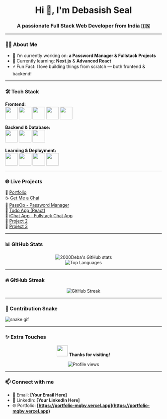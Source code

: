 <h1 align="center">Hi 👋, I'm Debasish Seal</h1>
<h3 align="center">A passionate Full Stack Web Developer from India 🇮🇳</h3>

---

### 👨‍💻 About Me

- 🔭 I’m currently working on: **a Password Manager & Fullstack Projects**
- 🌱 Currently learning: **Next.js** & **Advanced React**
- ⚡ Fun Fact: I love building things from scratch — both frontend & backend!

---

### 🛠️ Tech Stack

**Frontend:**  
<img src="https://cdn.jsdelivr.net/gh/devicons/devicon/icons/html5/html5-original-wordmark.svg" width="40" height="40"/> 
<img src="https://cdn.jsdelivr.net/gh/devicons/devicon/icons/css3/css3-original-wordmark.svg" width="40" height="40"/> 
<img src="https://cdn.jsdelivr.net/gh/devicons/devicon/icons/javascript/javascript-original.svg" width="40" height="40"/> 
<img src="https://cdn.jsdelivr.net/gh/devicons/devicon/icons/react/react-original-wordmark.svg" width="40" height="40"/> 
<img src="https://cdn.jsdelivr.net/gh/devicons/devicon/icons/tailwindcss/tailwindcss-plain.svg" width="40" height="40"/>

**Backend & Database:**  
<img src="https://cdn.jsdelivr.net/gh/devicons/devicon/icons/nodejs/nodejs-original-wordmark.svg" width="40" height="40"/> 
<img src="https://cdn.jsdelivr.net/gh/devicons/devicon/icons/express/express-original-wordmark.svg" width="40" height="40"/> 
<img src="https://cdn.jsdelivr.net/gh/devicons/devicon/icons/mongodb/mongodb-original-wordmark.svg" width="40" height="40"/>

**Learning & Deployment:**  
<img src="https://cdn.jsdelivr.net/gh/devicons/devicon/icons/nextjs/nextjs-original-wordmark.svg" width="40" height="40"/> 
<img src="https://cdn.jsdelivr.net/gh/devicons/devicon/icons/git/git-original-wordmark.svg" width="40" height="40"/> 
<img src="https://img.shields.io/badge/Render-46E3B7?style=for-the-badge&logo=render&logoColor=black" height="40"/> 
<img src="https://img.shields.io/badge/GitHub%20Pages-121013?style=for-the-badge&logo=github&logoColor=white" height="40"/>

---

### 🌐 Live Projects

🌟 [Portfolio](https://portfolio-mqbv.vercel.app)  
☕ [Get Me a Chai](https://github.com/2000Deba/getmychai)  
🔐 [PassOp - Password Manager](https://2000deba.github.io/PassOp/)  
📝 [Todo App (React)](https://2000deba.github.io/todo-app-react/)  
💬 [iChat App - Fullstack Chat App](https://ichat-vtpa.onrender.com)  
🎨 [Project 2](https://2000deba.github.io/Project-2/)  
📘 [Project 3](https://2000deba.github.io/Project-3/)

---

### 📊 GitHub Stats

<p align="center">
  <img src="https://github-readme-stats.vercel.app/api?username=2000Deba&show_icons=true&theme=radical" alt="2000Deba's GitHub stats" />
  <br/>
  <img src="https://github-readme-stats.vercel.app/api/top-langs/?username=2000Deba&layout=compact&theme=radical" alt="Top Languages" />
</p>

---

### 🔥 GitHub Streak

<p align="center">
  <img src="https://github-readme-streak-stats.herokuapp.com?user=2000Deba&theme=radical&date_format=M%20j%5B%2C%20Y%5D" alt="GitHub Streak" />
</p>

---

### 🐍 Contribution Snake

![snake gif](https://raw.githubusercontent.com/2000Deba/2000Deba/output/github-contribution-grid-snake.svg)


---

### ✨ Extra Touches

<div align="center">

<img src="https://media.giphy.com/media/hvRJCLFzcasrR4ia7z/giphy.gif" width="35px"> <b>Thanks for visiting!</b>  
  
![Profile views](https://komarev.com/ghpvc/?username=2000Deba&label=Profile%20Views&color=0e75b6&style=flat)

</div>

---

### 📫 Connect with me

- 📧 Email: **[Your Email Here]**
- 💼 LinkedIn: **[Your LinkedIn Here]**
- 🌐 Portfolio: **[https://portfolio-mqbv.vercel.app](https://portfolio-mqbv.vercel.app)**

